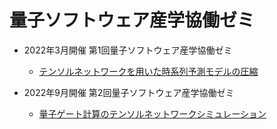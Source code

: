 # 量子ソフトウェア産学協働ゼミ

* 2022年3月開催 第1回量子ソフトウェア産学協働ゼミ
  * [テンソルネットワークを用いた時系列予測モデルの圧縮](202203/README.md)

* 2022年9月開催 第2回量子ソフトウェア産学協働ゼミ
  * [量子ゲート計算のテンソルネットワークシミュレーション](202209/README.md)

